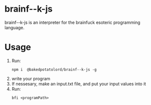 # brainf--k-js
brainf--k-js is an interpreter for the brainfuck esoteric programming language.

# Usage

<ol>
  <li>Run:

  ```shell
  npm i  @bakedpotatolord/brainf--k-js -g
  ```

  </li>
  <li>write your program </li>
  <li>If nessesary, make an input.txt file, and put your input values into it</li>
  <li>Run:
  
  ```shell
  bfi <programPath>
  ```
  
  </li>
<ol>